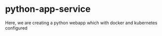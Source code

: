 # python-app-service
Here, we are creating a python webapp which with docker and kubernetes configured
